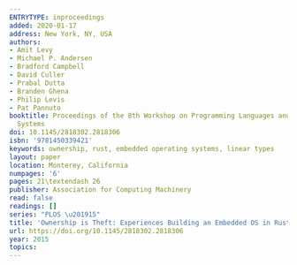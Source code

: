```yaml
---
ENTRYTYPE: inproceedings
added: 2020-01-17
address: New York, NY, USA
authors:
- Amit Levy
- Michael P. Andersen
- Bradford Campbell
- David Culler
- Prabal Dutta
- Branden Ghena
- Philip Levis
- Pat Pannuto
booktitle: Proceedings of the 8th Workshop on Programming Languages and Operating
  Systems
doi: 10.1145/2818302.2818306
isbn: '9781450339421'
keywords: ownership, rust, embedded operating systems, linear types
layout: paper
location: Monterey, California
numpages: '6'
pages: 21\textendash 26
publisher: Association for Computing Machinery
read: false
readings: []
series: "PLOS \u201915"
title: 'Ownership is Theft: Experiences Building an Embedded OS in Rust'
url: https://doi.org/10.1145/2818302.2818306
year: 2015
topics:
---
```

